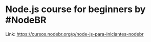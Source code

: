 # Node.js course for beginners by #NodeBR

Link: https://cursos.nodebr.org/p/node-js-para-iniciantes-nodebr
